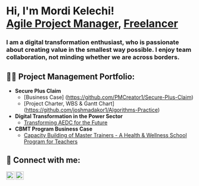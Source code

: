 <h1>Hi, I'm Mordi Kelechi! <br/><a href="https://www.linkedin.com/in/mordi-kelechi/">Agile Project Manager</a>, <a href="https://www.upwork.com/freelancers/~010b4b59c767b1e23e">Freelancer</a></h1>

<h3>I am a digital transformation enthusiast, who is passionate about creating value in the smallest way possible. I enjoy team collaboration, not minding whether we are across borders.</h3>

<h2>👨‍💻 Project Management Portfolio:</h2>

- <b>Secure Plus Claim</b>
  - [Business Case]
(https://github.com/PMCreator1/Secure-Plus-Claim)
  - [Project Charter, WBS & Gantt Chart]
(https://github.com/joshmadakor1/Algorithms-Practice)
- <b>Digital Transformation in the Power Sector</b>
  - [Transforming AEDC for the Future](https://github.com/joshmadakor1/4chan-Image-Analysis-Middleware-C964) 
- <b>CBMT Program Business Case</b>
  - [Capacity Building of Master Trainers - A Health & Wellness School Program for Teachers](https://github.com/joshmadakor1/Sentinel-Lab)

<h2> 🤳 Connect with me:</h2>


[<img align="left" alt="_mordi001 | Twitter" width="22px" src="https://cdn.jsdelivr.net/npm/simple-icons@v3/icons/twitter.svg" />][twitter]
[<img align="left" alt="mordi-kelechi | LinkedIn" width="22px" src="https://cdn.jsdelivr.net/npm/simple-icons@v3/icons/linkedin.svg" />][linkedin]

[twitter]: https://x.com/_mordi001
[linkedin]: https://www.linkedin.com/in/mordi-kelechi/
